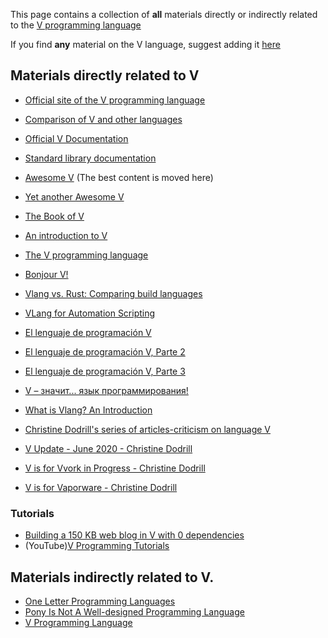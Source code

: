 This page contains a collection of **all** materials directly or indirectly related to the [V programming language](https://vlang.io/)

If you find **any** material on the V language, suggest adding it [here](https://github.com/koplenov/vbyexample/issues/new)

## Materials directly related to V

* [Official site of the V programming language](https://vlang.io/)
* [Comparison of V and other languages](https://vlang.io/compare)
* [Official V Documentation](https://github.com/vlang/v/blob/master/doc/docs.md)
* [Standard library documentation](http://modules.vlang.io/)

* [Awesome V](https://github.com/vlang/awesome-v) (The best content is moved here)
* [Yet another Awesome V](https://github.com/marceloneppel/awesome-v)


* [The Book of V](https://the-book-of-v.readthedocs.io/en/latest/)
* [An introduction to V](https://simonknott.de/articles/VLang.html)
* [The V programming language](https://dev.to/koddr/good-to-know-the-v-programming-language-k5b)
* [Bonjour V!](https://dev.to/pratikgchaudhari/bonjour-v-9e6)
* [Vlang vs. Rust: Comparing build languages](https://blog.logrocket.com/v-lang-vs-rust-comparing-build-languages/)
* [VLang for Automation Scripting](https://levelup.gitconnected.com/vlang-for-automation-scripting-5d977ee97de)

* [El lenguaje de programación V](https://emanuelpeg.blogspot.com/2020/01/el-lenguaje-de-programacion-v.html)
* [El lenguaje de programación V, Parte 2](https://emanuelpeg.blogspot.com/2020/01/el-lenguaje-de-programacion-v-parte-2.html)
* [El lenguaje de programación V, Parte 3](https://emanuelpeg.blogspot.com/2020/01/el-lenguaje-de-programacion-v-parte-3.html)

* [V – значит... язык программирования!](https://proglib.io/p/v-znachit-yazyk-programmirovaniya-2020-02-23)

* [What is Vlang? An Introduction](https://morioh.com/p/4d3c4b955065)

* [Christine Dodril](https://christine.website/)[l's series of articles-criticism on language V](https://christine.website/blog/series/v)
* [V Update - June 2020 - Christine Dodrill](https://christine.website/blog/vlang-update-2020-06-17)
* [V is for Vvork in Progress - Christine Dodrill](https://christine.website/blog/v-vvork-in-progress-2020-01-03)
* [V is for Vaporware - Christine Dodrill](https://christine.website/blog/v-vaporware-2019-06-23)

### Tutorials
* [Building a 150 KB web blog in V with 0 dependencies](https://github.com/vlang/v/tree/master/tutorials/building_a_simple_web_blog_with_vweb)
* (YouTube)[V Programming Tutorials](https://www.youtube.com/playlist?list=PLEPMhdsq-gNpFr40A-ZnX-Hu9l-Sp5Oc_)

## Materials indirectly related to V.

* [One Letter Programming Languages](https://beza1e1.tuxen.de/one_letter_proglangs.html)
* [Pony Is Not A Well-designed Programming Language](https://tryingtobeawesome.com/pony/)
* [V Programming Language](http://copyfree.org/resources/works#V%20Programming%20Language)
